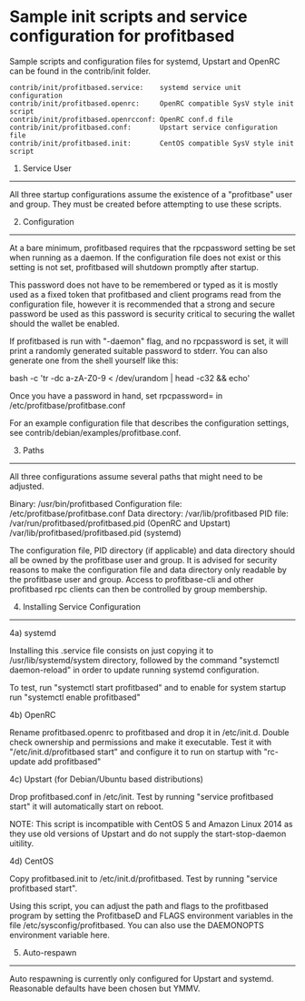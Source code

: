 Sample init scripts and service configuration for profitbased
==========================================================

Sample scripts and configuration files for systemd, Upstart and OpenRC
can be found in the contrib/init folder.

    contrib/init/profitbased.service:    systemd service unit configuration
    contrib/init/profitbased.openrc:     OpenRC compatible SysV style init script
    contrib/init/profitbased.openrcconf: OpenRC conf.d file
    contrib/init/profitbased.conf:       Upstart service configuration file
    contrib/init/profitbased.init:       CentOS compatible SysV style init script

1. Service User
---------------------------------

All three startup configurations assume the existence of a "profitbase" user
and group.  They must be created before attempting to use these scripts.

2. Configuration
---------------------------------

At a bare minimum, profitbased requires that the rpcpassword setting be set
when running as a daemon.  If the configuration file does not exist or this
setting is not set, profitbased will shutdown promptly after startup.

This password does not have to be remembered or typed as it is mostly used
as a fixed token that profitbased and client programs read from the configuration
file, however it is recommended that a strong and secure password be used
as this password is security critical to securing the wallet should the
wallet be enabled.

If profitbased is run with "-daemon" flag, and no rpcpassword is set, it will
print a randomly generated suitable password to stderr.  You can also
generate one from the shell yourself like this:

bash -c 'tr -dc a-zA-Z0-9 < /dev/urandom | head -c32 && echo'

Once you have a password in hand, set rpcpassword= in /etc/profitbase/profitbase.conf

For an example configuration file that describes the configuration settings,
see contrib/debian/examples/profitbase.conf.

3. Paths
---------------------------------

All three configurations assume several paths that might need to be adjusted.

Binary:              /usr/bin/profitbased
Configuration file:  /etc/profitbase/profitbase.conf
Data directory:      /var/lib/profitbased
PID file:            /var/run/profitbased/profitbased.pid (OpenRC and Upstart)
                     /var/lib/profitbased/profitbased.pid (systemd)

The configuration file, PID directory (if applicable) and data directory
should all be owned by the profitbase user and group.  It is advised for security
reasons to make the configuration file and data directory only readable by the
profitbase user and group.  Access to profitbase-cli and other profitbased rpc clients
can then be controlled by group membership.

4. Installing Service Configuration
-----------------------------------

4a) systemd

Installing this .service file consists on just copying it to
/usr/lib/systemd/system directory, followed by the command
"systemctl daemon-reload" in order to update running systemd configuration.

To test, run "systemctl start profitbased" and to enable for system startup run
"systemctl enable profitbased"

4b) OpenRC

Rename profitbased.openrc to profitbased and drop it in /etc/init.d.  Double
check ownership and permissions and make it executable.  Test it with
"/etc/init.d/profitbased start" and configure it to run on startup with
"rc-update add profitbased"

4c) Upstart (for Debian/Ubuntu based distributions)

Drop profitbased.conf in /etc/init.  Test by running "service profitbased start"
it will automatically start on reboot.

NOTE: This script is incompatible with CentOS 5 and Amazon Linux 2014 as they
use old versions of Upstart and do not supply the start-stop-daemon uitility.

4d) CentOS

Copy profitbased.init to /etc/init.d/profitbased. Test by running "service profitbased start".

Using this script, you can adjust the path and flags to the profitbased program by
setting the ProfitbaseD and FLAGS environment variables in the file
/etc/sysconfig/profitbased. You can also use the DAEMONOPTS environment variable here.

5. Auto-respawn
-----------------------------------

Auto respawning is currently only configured for Upstart and systemd.
Reasonable defaults have been chosen but YMMV.
